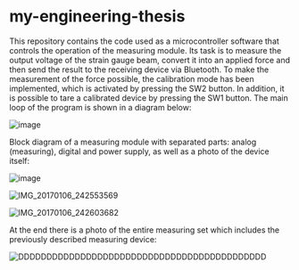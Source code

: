 # my-engineering-thesis
This repository contains the code used as a microcontroller software that controls the operation of the measuring module. Its task is to measure the output voltage of the strain gauge beam, convert it into an applied force and then send the result to the receiving device via Bluetooth. 
To make the measurement of the force possible, the calibration mode has been implemented, which is activated by pressing the SW2 button.
In addition, it is possible to tare a calibrated device by pressing the SW1 button.
The main loop of the program is shown in a diagram below:

![image](https://user-images.githubusercontent.com/53697813/159970123-a16ae531-2431-42c9-919b-fbbb04dd7497.png)

Block diagram of a measuring module with separated parts: analog (measuring), digital and power supply, as well as a photo of the device itself:

![image](https://user-images.githubusercontent.com/53697813/159971524-e5b11fcb-eef1-4472-a9c7-cabcc254a441.png)

![IMG_20170106_242553569](https://user-images.githubusercontent.com/53697813/159972083-29d9157f-8e0b-4e82-9ec8-62d1a30872ec.jpg)

![IMG_20170106_242603682](https://user-images.githubusercontent.com/53697813/159972178-9d6de8ac-f904-45e9-a623-ee8aa3033168.jpg)

At the end there is a photo of the entire measuring set which includes the previously described measuring device:

![DDDDDDDDDDDDDDDDDDDDDDDDDDDDDDDDDDDDDDDDDDDD](https://user-images.githubusercontent.com/53697813/159972745-a4504359-8dbf-4081-bd09-f246132232e8.jpg)

